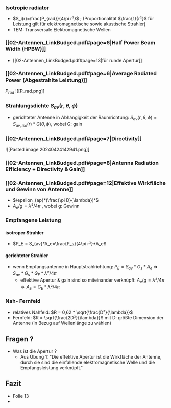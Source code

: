 ### Isotropic radiator
- $S_i(r)=\frac{P_{rad}}{4\pi r²}$ ; (Proportionalität $\frac{1}{r²}$ für Leistung gilt für elektromagnetische sowie akustische Strahler)
- TEM: Transversale Elektromagnetische Wellen
### [[02-Antennen_LinkBudged.pdf#page=6|Half Power Beam Width (HPBW)]]
- [[02-Antennen_LinkBudged.pdf#page=13|für runde Apertur]]

### [[02-Antennen_LinkBudged.pdf#page=6|Average Radiated Power (Abgestrahlte Leistung)]]
$P_{rad}$
![[P_rad.png]]

### Strahlungsdichte $S_{av}(r,\theta,\phi)$
- gerichteter Antenne in Abhängigkeit der Raumrichtung: $S_{av}(r,\theta,\phi)=S_{av,iso}(r)*G(\theta,\phi)$, wobei G: gain
### [[02-Antennen_LinkBudged.pdf#page=7|Directivity]]
![[Pasted image 20240424142941.png]]
### [[02-Antennen_LinkBudged.pdf#page=8|Antenna Radiation Efficiency + Directivity & Gain]]

### [[02-Antennen_LinkBudged.pdf#page=12|Effektive Wirkfläche und Gewinn von  Antenne]]
- $\epsilon_{ap}*(\frac{\pi D}{\lambda})²$
- $A_e/g=\lambda²/4\pi$ , wobei g: Gewinn
### Empfangene Leistung
#### isotroper Strahler
- $P_E = S_{av}*A_e=\frac{P_s}{4\pi r²}*A_e$
#### gerichteter Strahler
- wenn Empfangsantenne in Hauptstrahlrichtung: $P_E= S_{av} * G_s * A_e$ $\Rightarrow$ $S_{av} * G_s * G_E* \lambda²/4 \pi$
	- effektive Apertur & gain sind so miteinander verknüpft: $A_e/g=\lambda²/4\pi \Rightarrow A_E = G_E* \lambda²/4 \pi$
### Nah- Fernfeld
- relatives Nahfeld: $R = 0,62 * \sqrt{\frac{D³}{\lambda}}$
- Fernfeld: $R = \sqrt{\frac{2D²}{\lambda}}$
mit D: größte Dimension der Antenne (in Bezug auf Wellenlänge zu wählen)


## Fragen ?
- Was ist die Apertur ?
	- Aus Übung 1: "Die effektive Apertur ist die Wirkfläche der Antenne, durch sie sind die einfallende elektromagnetische Welle und die Empfangsleistung verknüpft."

## Fazit
- Folie 13
- 